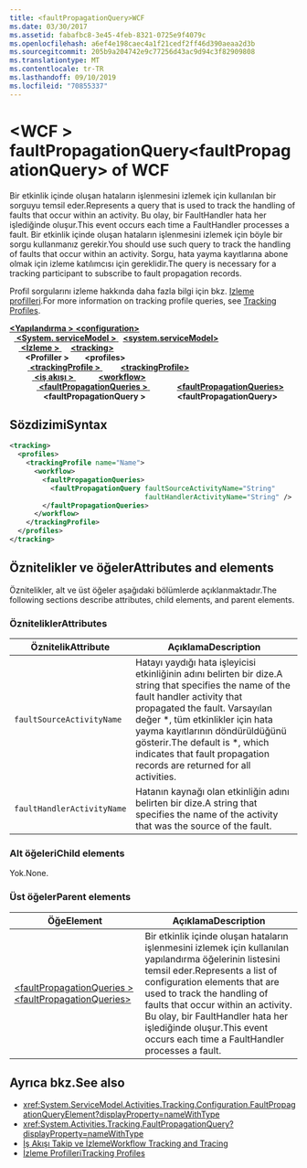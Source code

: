 ```yaml
---
title: <faultPropagationQuery>WCF
ms.date: 03/30/2017
ms.assetid: fabafbc8-3e45-4feb-8321-0725e9f4079c
ms.openlocfilehash: a6ef4e198caec4a1f21cedf2ff46d390aeaa2d3b
ms.sourcegitcommit: 205b9a204742e9c77256d43ac9d94c3f82909808
ms.translationtype: MT
ms.contentlocale: tr-TR
ms.lasthandoff: 09/10/2019
ms.locfileid: "70855337"
---
```

# <a name="faultpropagationquery-of-wcf"></a><span data-ttu-id="68e58-102">\<WCF > faultPropagationQuery</span><span class="sxs-lookup"><span data-stu-id="68e58-102">\<faultPropagationQuery> of WCF</span></span>

<span data-ttu-id="68e58-103">Bir etkinlik içinde oluşan hataların işlenmesini izlemek için kullanılan bir sorguyu temsil eder.</span><span class="sxs-lookup"><span data-stu-id="68e58-103">Represents a query that is used to track the handling of faults that occur within an activity.</span></span>  <span data-ttu-id="68e58-104">Bu olay, bir FaultHandler hata her işlediğinde oluşur.</span><span class="sxs-lookup"><span data-stu-id="68e58-104">This event occurs each time a FaultHandler processes a fault.</span></span> <span data-ttu-id="68e58-105">Bir etkinlik içinde oluşan hataların işlenmesini izlemek için böyle bir sorgu kullanmanız gerekir.</span><span class="sxs-lookup"><span data-stu-id="68e58-105">You should use such query to track the handling of faults that occur within an activity.</span></span> <span data-ttu-id="68e58-106">Sorgu, hata yayma kayıtlarına abone olmak için izleme katılımcısı için gereklidir.</span><span class="sxs-lookup"><span data-stu-id="68e58-106">The query is necessary for a  tracking participant to subscribe to fault propagation records.</span></span>

<span data-ttu-id="68e58-107">Profil sorgularını izleme hakkında daha fazla bilgi için bkz. [Izleme profilleri](../../../windows-workflow-foundation/tracking-profiles.md).</span><span class="sxs-lookup"><span data-stu-id="68e58-107">For more information on tracking profile queries, see [Tracking Profiles](../../../windows-workflow-foundation/tracking-profiles.md).</span></span>

<span data-ttu-id="68e58-108">[ **\<Yapılandırma >** ](../configuration-element.md)</span><span class="sxs-lookup"><span data-stu-id="68e58-108">[**\<configuration>**](../configuration-element.md)</span></span>\
<span data-ttu-id="68e58-109">&nbsp;&nbsp;[ **\<System. serviceModel >** ](system-servicemodel.md)</span><span class="sxs-lookup"><span data-stu-id="68e58-109">&nbsp;&nbsp;[**\<system.serviceModel>**](system-servicemodel.md)</span></span>\
<span data-ttu-id="68e58-110">&nbsp;&nbsp;&nbsp;&nbsp;[ **\<İzleme >** ](tracking-of-wcf.md)</span><span class="sxs-lookup"><span data-stu-id="68e58-110">&nbsp;&nbsp;&nbsp;&nbsp;[**\<tracking>**](tracking-of-wcf.md)</span></span>\
<span data-ttu-id="68e58-111">&nbsp;&nbsp;&nbsp;&nbsp;&nbsp;&nbsp; **\<Profiller >** </span><span class="sxs-lookup"><span data-stu-id="68e58-111">&nbsp;&nbsp;&nbsp;&nbsp;&nbsp;&nbsp;**\<profiles>**</span></span>\
<span data-ttu-id="68e58-112">&nbsp;&nbsp;&nbsp;&nbsp;&nbsp;&nbsp;&nbsp;&nbsp;[ **\<trackingProfile >** ](trackingprofile-of-wcf.md)</span><span class="sxs-lookup"><span data-stu-id="68e58-112">&nbsp;&nbsp;&nbsp;&nbsp;&nbsp;&nbsp;&nbsp;&nbsp;[**\<trackingProfile>**](trackingprofile-of-wcf.md)</span></span>\
<span data-ttu-id="68e58-113">&nbsp;&nbsp;&nbsp;&nbsp;&nbsp;&nbsp;&nbsp;&nbsp;&nbsp;&nbsp;[ **\<iş akışı >** ](workflow-of-wcf.md)</span><span class="sxs-lookup"><span data-stu-id="68e58-113">&nbsp;&nbsp;&nbsp;&nbsp;&nbsp;&nbsp;&nbsp;&nbsp;&nbsp;&nbsp;[**\<workflow>**](workflow-of-wcf.md)</span></span>\
<span data-ttu-id="68e58-114">&nbsp;&nbsp;&nbsp;&nbsp;&nbsp;&nbsp;&nbsp;&nbsp;&nbsp;&nbsp;&nbsp;&nbsp;[ **\<faultPropagationQueries >** ](faultpropagationqueries-of-wcf.md)</span><span class="sxs-lookup"><span data-stu-id="68e58-114">&nbsp;&nbsp;&nbsp;&nbsp;&nbsp;&nbsp;&nbsp;&nbsp;&nbsp;&nbsp;&nbsp;&nbsp;[**\<faultPropagationQueries>**](faultpropagationqueries-of-wcf.md)</span></span>\
<span data-ttu-id="68e58-115">&nbsp;&nbsp;&nbsp;&nbsp;&nbsp;&nbsp;&nbsp;&nbsp;&nbsp;&nbsp;&nbsp;&nbsp;&nbsp;&nbsp; **\<faultPropagationQuery >**</span><span class="sxs-lookup"><span data-stu-id="68e58-115">&nbsp;&nbsp;&nbsp;&nbsp;&nbsp;&nbsp;&nbsp;&nbsp;&nbsp;&nbsp;&nbsp;&nbsp;&nbsp;&nbsp;**\<faultPropagationQuery>**</span></span>  

## <a name="syntax"></a><span data-ttu-id="68e58-116">Sözdizimi</span><span class="sxs-lookup"><span data-stu-id="68e58-116">Syntax</span></span>

```xml
<tracking>
  <profiles>
    <trackingProfile name="Name">
      <workflow>
        <faultPropagationQueries>
          <faultPropagationQuery faultSourceActivityName="String"
                                 faultHandlerActivityName="String" />
        </faultPropagationQueries>
      </workflow>
    </trackingProfile>
  </profiles>
</tracking>
```

## <a name="attributes-and-elements"></a><span data-ttu-id="68e58-117">Öznitelikler ve öğeler</span><span class="sxs-lookup"><span data-stu-id="68e58-117">Attributes and elements</span></span>

<span data-ttu-id="68e58-118">Öznitelikler, alt ve üst öğeler aşağıdaki bölümlerde açıklanmaktadır.</span><span class="sxs-lookup"><span data-stu-id="68e58-118">The following sections describe attributes, child elements, and parent elements.</span></span>

### <a name="attributes"></a><span data-ttu-id="68e58-119">Öznitelikler</span><span class="sxs-lookup"><span data-stu-id="68e58-119">Attributes</span></span>

|<span data-ttu-id="68e58-120">Öznitelik</span><span class="sxs-lookup"><span data-stu-id="68e58-120">Attribute</span></span>|<span data-ttu-id="68e58-121">Açıklama</span><span class="sxs-lookup"><span data-stu-id="68e58-121">Description</span></span>|
|---------------|-----------------|
|`faultSourceActivityName`|<span data-ttu-id="68e58-122">Hatayı yaydığı hata işleyicisi etkinliğinin adını belirten bir dize.</span><span class="sxs-lookup"><span data-stu-id="68e58-122">A string that specifies the name of the fault handler activity that propagated the fault.</span></span> <span data-ttu-id="68e58-123">Varsayılan değer \*, tüm etkinlikler için hata yayma kayıtlarının döndürüldüğünü gösterir.</span><span class="sxs-lookup"><span data-stu-id="68e58-123">The default is \*, which indicates that fault propagation records are returned for all activities.</span></span>|
|`faultHandlerActivityName`|<span data-ttu-id="68e58-124">Hatanın kaynağı olan etkinliğin adını belirten bir dize.</span><span class="sxs-lookup"><span data-stu-id="68e58-124">A string that specifies the name of the activity that was the source of the fault.</span></span>|

### <a name="child-elements"></a><span data-ttu-id="68e58-125">Alt öğeleri</span><span class="sxs-lookup"><span data-stu-id="68e58-125">Child elements</span></span>

<span data-ttu-id="68e58-126">Yok.</span><span class="sxs-lookup"><span data-stu-id="68e58-126">None.</span></span>

### <a name="parent-elements"></a><span data-ttu-id="68e58-127">Üst öğeler</span><span class="sxs-lookup"><span data-stu-id="68e58-127">Parent elements</span></span>

|<span data-ttu-id="68e58-128">Öğe</span><span class="sxs-lookup"><span data-stu-id="68e58-128">Element</span></span>|<span data-ttu-id="68e58-129">Açıklama</span><span class="sxs-lookup"><span data-stu-id="68e58-129">Description</span></span>|
|-------------|-----------------|
|[<span data-ttu-id="68e58-130">\<faultPropagationQueries ></span><span class="sxs-lookup"><span data-stu-id="68e58-130">\<faultPropagationQueries></span></span>](faultpropagationqueries-of-wcf.md)|<span data-ttu-id="68e58-131">Bir etkinlik içinde oluşan hataların işlenmesini izlemek için kullanılan yapılandırma öğelerinin listesini temsil eder.</span><span class="sxs-lookup"><span data-stu-id="68e58-131">Represents a list of configuration elements that are used to track the handling of faults that occur within an activity.</span></span>  <span data-ttu-id="68e58-132">Bu olay, bir FaultHandler hata her işlediğinde oluşur.</span><span class="sxs-lookup"><span data-stu-id="68e58-132">This event occurs each time a FaultHandler processes a fault.</span></span>|

## <a name="see-also"></a><span data-ttu-id="68e58-133">Ayrıca bkz.</span><span class="sxs-lookup"><span data-stu-id="68e58-133">See also</span></span>

- <xref:System.ServiceModel.Activities.Tracking.Configuration.FaultPropagationQueryElement?displayProperty=nameWithType>
- <xref:System.Activities.Tracking.FaultPropagationQuery?displayProperty=nameWithType>
- [<span data-ttu-id="68e58-134">İş Akışı Takip ve İzleme</span><span class="sxs-lookup"><span data-stu-id="68e58-134">Workflow Tracking and Tracing</span></span>](../../../windows-workflow-foundation/workflow-tracking-and-tracing.md)
- [<span data-ttu-id="68e58-135">İzleme Profilleri</span><span class="sxs-lookup"><span data-stu-id="68e58-135">Tracking Profiles</span></span>](../../../windows-workflow-foundation/tracking-profiles.md)

